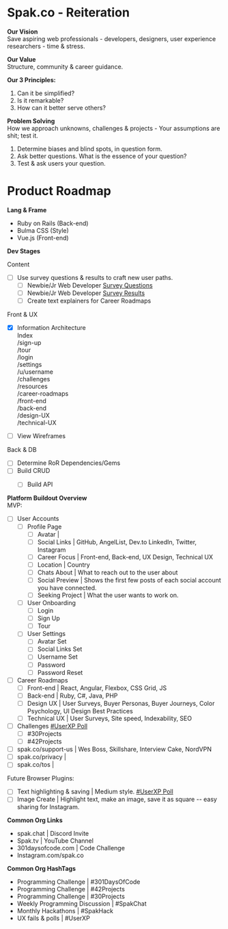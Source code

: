 # Spak.co - Reiteration

**Our Vision**<br>
Save aspiring web professionals - developers, designers, user experience researchers - time & stress.

**Our Value**<br>
Structure, community & career guidance.

**Our 3 Principles:**<br>
1. Can it be simplified?<br>
1. Is it remarkable?<br>
1. How can it better serve others?<br>

**Problem Solving**<br>
How we approach unknowns, challenges & projects - Your assumptions are shit; test it.

1. Determine biases and blind spots, in question form.
1. Ask better questions. What is the essence of your question?
1. Test & ask users your question.

# Product Roadmap

**Lang & Frame**

+ Ruby on Rails (Back-end)
+ Bulma CSS (Style)
+ Vue.js (Front-end)

**Dev Stages**

Content <br>
- [ ] Use survey questions & results to craft new user paths.<br>
  - [ ] Newbie/Jr Web Developer [Survey Questions](https://goo.gl/forms/6eeiWFJwPfgfHNsf2)<br>
  - [ ] Newbie/Jr Web Developer [Survey Results](https://twitter.com/benjaminspak/status/1042858871696642048)<br>
  - [ ] Create text explainers for Career Roadmaps<br>

Front & UX <br>
- [x] Information Architecture<br>
  Index <br>
    /sign-up <br>
      /tour <br>
    /login <br>
    /settings <br>
    /u/username <br>
    /challenges <br>
    /resources <br>
    /career-roadmaps <br>
      /front-end <br>
      /back-end <br>
      /design-UX <br>
      /technical-UX


- [ ] View Wireframes<br>


Back & DB <br>
- [ ] Determine RoR Dependencies/Gems<br>
- [ ] Build CRUD<br>
  - [ ] Build API<br>


**Platform Buildout Overview**<br>
MVP:<br>
- [ ] User Accounts<br>
  - [ ] Profile Page<br>
    - [ ] Avatar           | <br>
    - [ ] Social Links     | GitHub, AngelList, Dev.to LinkedIn, Twitter, Instagram<br>
    - [ ] Career Focus     | Front-end, Back-end, UX Design, Technical UX<br>
    - [ ] Location         | Country<br>
    - [ ] Chats About      | What to reach out to the user about<br>
    - [ ] Social Preview   | Shows the first few posts of each social account you have connected.
    - [ ] Seeking Project  | What the user wants to work on.
  - [ ] User Onboarding<br>
    - [ ] Login<br>
    - [ ] Sign Up<br>
    - [ ] Tour<br>
  - [ ] User Settings<br>
    - [ ] Avatar Set<br>
    - [ ] Social Links Set<br>
    - [ ] Username Set<br>
    - [ ] Password<br>
    - [ ] Password Reset<br>

- [ ] Career Roadmaps<br>
  - [ ] Front-end       | React, Angular, Flexbox, CSS Grid, JS<br>
  - [ ] Back-end        | Ruby, C#, Java, PHP<br>
  - [ ] Design UX       | User Surveys, Buyer Personas, Buyer Journeys, Color Psychology, UI Design Best Practices<br>
  - [ ] Technical UX    | User Surveys, Site speed, Indexability, SEO

- [ ] Challenges [#UserXP Poll](https://twitter.com/benjaminspak/status/1041132303844614144)<br>
  - [ ] #30Projects<br>
  - [ ] #42Projects

- [ ] spak.co/support-us   | Wes Boss, Skillshare, Interview Cake, NordVPN<br>
- [ ] spak.co/privacy      | <br>
- [ ] spak.co/tos          |

Future Browser Plugins:<br>
- [ ] Text highlighting & saving | Medium style. [#UserXP Poll](https://twitter.com/benjaminspak/status/1041351387160997888)<br>
- [ ] Image Create | Highlight text, make an image, save it as square -- easy sharing for Instagram.<br>

**Common Org Links**
+ spak.chat | Discord Invite
+ Spak.tv | YouTube Channel
+ 301daysofcode.com | Code Challenge
+ Instagram.com/spak.co

**Common Org HashTags**
+ Programming Challenge | #301DaysOfCode 
+ Programming Challenge | #42Projects
+ Programming Challenge | #30Projects
+ Weekly Programming Discussion | #SpakChat
+ Monthly Hackathons | #SpakHack
+ UX fails & polls | #UserXP